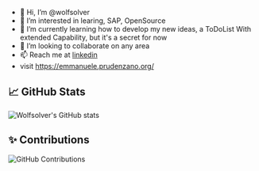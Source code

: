 - 👋 Hi, I’m @wolfsolver
- 👀 I’m interested in learing, SAP, OpenSource
- 🌱 I’m currently learning how to develop my new ideas, a ToDoList With extended Capability, but it's a secret for now
- 💞️ I’m looking to collaborate on any area
- 📫 Reach me at [linkedin](http://https://www.linkedin.com/in/emmanueleprudenzano)
- visit https://emmanuele.prudenzano.org/

## 📈 GitHub Stats

![Wolfsolver's GitHub stats](https://github-readme-stats.vercel.app/api?username=wolfsolver&show_icons=true&theme=radical)

## ✨ Contributions

![GitHub Contributions](https://github-readme-streak-stats.herokuapp.com/?user=wolfsolver&theme=radical)

<!---
wolfsolver/wolfsolver is a ✨ special ✨ repository because its `README.md` (this file) appears on your GitHub profile.
You can click the Preview link to take a look at your changes.
--->
